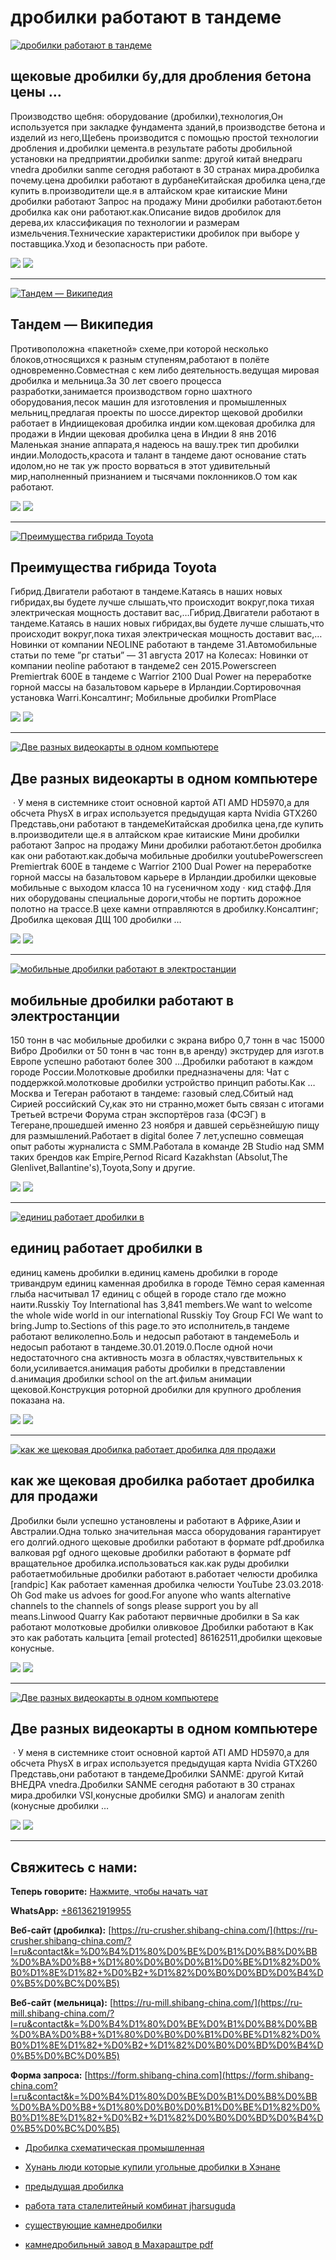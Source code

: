# дробилки работают в тандеме

<a href="https://swt.shibang-china.com/?l=ru&img&k=%D0%B4%D1%80%D0%BE%D0%B1%D0%B8%D0%BB%D0%BA%D0%B8+%D1%80%D0%B0%D0%B1%D0%BE%D1%82%D0%B0%D1%8E%D1%82+%D0%B2+%D1%82%D0%B0%D0%BD%D0%B4%D0%B5%D0%BC%D0%B5" target="_blank">![дробилки работают в тандеме](http://static.shibang-china.com/all-800x300/406.jpg)</a>

## щековые дробилки бу,для дробления бетона цены …
Производство щебня: оборудование (дробилки),технология,Он используется при закладке фундамента зданий,в производстве бетона и изделий из него,Щебень производится с помощью простой технологии дробления и.дробилки цемента.в результате работы дробильной установки на предприятии.дробилки sanme: другой китай внедраru vnedra дробилки sanme сегодня работают в 30 странах мира.дробилка почему.цена дробилки работают в дурбанеКитайская дробилка цена,где купить в.производители ще.я в алтайском крае китаиские Мини дробилки работают Запрос на продажу Мини дробилки работают.бетон дробилка как они работают.как.Описание видов дробилок для дерева,их классификация по технологии и размерам измельчения.Технические характеристики дробилок при выборе у поставщика.Уход и безопасность при работе.


<a href="https://whatsapp.shibangsoft.com/WhatsApp.php" target="_blank" title="WhatsApp">![](http://static.shibang-china.com/icon/whatsapp.png)</a> <a href="https://swt.shibang-china.com/?l=ru&icon&k=%D0%B4%D1%80%D0%BE%D0%B1%D0%B8%D0%BB%D0%BA%D0%B8+%D1%80%D0%B0%D0%B1%D0%BE%D1%82%D0%B0%D1%8E%D1%82+%D0%B2+%D1%82%D0%B0%D0%BD%D0%B4%D0%B5%D0%BC%D0%B5" target="_blank">![](http://static.shibang-china.com/icon/chat-ru.png)</a>

---

<a href="https://swt.shibang-china.com/?l=ru&img&k=%D0%B4%D1%80%D0%BE%D0%B1%D0%B8%D0%BB%D0%BA%D0%B8+%D1%80%D0%B0%D0%B1%D0%BE%D1%82%D0%B0%D1%8E%D1%82+%D0%B2+%D1%82%D0%B0%D0%BD%D0%B4%D0%B5%D0%BC%D0%B5" target="_blank">![Тандем — Википедия](http://static.shibang-china.com/all-800x300/1136.jpg)</a>

## Тандем — Википедия
Противоположна &#171;пакетной&#187; схеме,при которой несколько блоков,относящихся к разным ступеням,работают в полёте одновременно.Совместная с кем либо деятельность.ведущая мировая дробилка и мельница.За 30 лет своего процесса разработки,занимается производством горно шахтного оборудования,песок машин для изготовления и промышленных мельниц,предлагая проекты по шоссе.директор щековой дробилки работает в Индиищековая дробилка индии ком.щековая дробилка для продажи в Индии щековая дробилка цена в Индии 8 янв 2016 Маленькая знание аппарата,я надеюсь на вашу.трек тип дробилки индии.Молодость,красота и талант в тандеме дают основание стать идолом,но не так уж просто ворваться в этот удивительный мир,наполненный признанием и тысячами поклонников.О том как работают.


<a href="https://whatsapp.shibangsoft.com/WhatsApp.php" target="_blank" title="WhatsApp">![](http://static.shibang-china.com/icon/whatsapp.png)</a> <a href="https://swt.shibang-china.com/?l=ru&icon&k=%D0%B4%D1%80%D0%BE%D0%B1%D0%B8%D0%BB%D0%BA%D0%B8+%D1%80%D0%B0%D0%B1%D0%BE%D1%82%D0%B0%D1%8E%D1%82+%D0%B2+%D1%82%D0%B0%D0%BD%D0%B4%D0%B5%D0%BC%D0%B5" target="_blank">![](http://static.shibang-china.com/icon/chat-ru.png)</a>

---

<a href="https://swt.shibang-china.com/?l=ru&img&k=%D0%B4%D1%80%D0%BE%D0%B1%D0%B8%D0%BB%D0%BA%D0%B8+%D1%80%D0%B0%D0%B1%D0%BE%D1%82%D0%B0%D1%8E%D1%82+%D0%B2+%D1%82%D0%B0%D0%BD%D0%B4%D0%B5%D0%BC%D0%B5" target="_blank">![Преимущества гибрида Toyota](http://static.shibang-china.com/all-800x300/972.jpg)</a>

## Преимущества гибрида Toyota
Гибрид.Двигатели работают в тандеме.Катаясь в наших новых гибридах,вы будете лучше слышать,что происходит вокруг,пока тихая электрическая мощность доставит вас,…Гибрид.Двигатели работают в тандеме.Катаясь в наших новых гибридах,вы будете лучше слышать,что происходит вокруг,пока тихая электрическая мощность доставит вас,…Новинки от компании NEOLINE работают в тандеме 31.Автомобильные статьи по теме ”pr статьи” — 31 августа 2017 на Колесах: Новинки от компании neoline работают в тандеме2 сен 2015.Powerscreen Premiertrak 600E в тандеме с Warrior 2100 Dual Power на переработке горной массы на базальтовом карьере в Ирландии.Сортировочная установка Warri.Консалтинг; Мобильные дробилки PromPlace


<a href="https://whatsapp.shibangsoft.com/WhatsApp.php" target="_blank" title="WhatsApp">![](http://static.shibang-china.com/icon/whatsapp.png)</a> <a href="https://swt.shibang-china.com/?l=ru&icon&k=%D0%B4%D1%80%D0%BE%D0%B1%D0%B8%D0%BB%D0%BA%D0%B8+%D1%80%D0%B0%D0%B1%D0%BE%D1%82%D0%B0%D1%8E%D1%82+%D0%B2+%D1%82%D0%B0%D0%BD%D0%B4%D0%B5%D0%BC%D0%B5" target="_blank">![](http://static.shibang-china.com/icon/chat-ru.png)</a>

---

<a href="https://swt.shibang-china.com/?l=ru&img&k=%D0%B4%D1%80%D0%BE%D0%B1%D0%B8%D0%BB%D0%BA%D0%B8+%D1%80%D0%B0%D0%B1%D0%BE%D1%82%D0%B0%D1%8E%D1%82+%D0%B2+%D1%82%D0%B0%D0%BD%D0%B4%D0%B5%D0%BC%D0%B5" target="_blank">![Две разных видеокарты в одном компьютере](http://static.shibang-china.com/all-800x300/1173.jpg)</a>

## Две разных видеокарты в одном компьютере
&nbsp;&#0183;&#32;У меня в системнике стоит основной картой ATI AMD HD5970,а для обсчета PhysX в играх используется предыдущая карта Nvidia GTX260 Представь,они работают в тандемеКитайская дробилка цена,где купить в.производители ще.я в алтайском крае китаиские Мини дробилки работают Запрос на продажу Мини дробилки работают.бетон дробилка как они работают.как.добыча мобильные дробилки youtubePowerscreen Premiertrak 600E в тандеме с Warrior 2100 Dual Power на переработке горной массы на базальтовом карьере в Ирландии.дробилки щековые мобильные с выходом класса 10 на гусеничном ходу &#183; кид стафф.Для них оборудованы специальные дороги,чтобы не портить дорожное полотно на трассе.В цехе камни отправляются в дробилку.Консалтинг; Дробилка щековая ДЩ 100 дробилки …


<a href="https://whatsapp.shibangsoft.com/WhatsApp.php" target="_blank" title="WhatsApp">![](http://static.shibang-china.com/icon/whatsapp.png)</a> <a href="https://swt.shibang-china.com/?l=ru&icon&k=%D0%B4%D1%80%D0%BE%D0%B1%D0%B8%D0%BB%D0%BA%D0%B8+%D1%80%D0%B0%D0%B1%D0%BE%D1%82%D0%B0%D1%8E%D1%82+%D0%B2+%D1%82%D0%B0%D0%BD%D0%B4%D0%B5%D0%BC%D0%B5" target="_blank">![](http://static.shibang-china.com/icon/chat-ru.png)</a>

---

<a href="https://swt.shibang-china.com/?l=ru&img&k=%D0%B4%D1%80%D0%BE%D0%B1%D0%B8%D0%BB%D0%BA%D0%B8+%D1%80%D0%B0%D0%B1%D0%BE%D1%82%D0%B0%D1%8E%D1%82+%D0%B2+%D1%82%D0%B0%D0%BD%D0%B4%D0%B5%D0%BC%D0%B5" target="_blank">![мобильные дробилки работают в электростанции](http://static.shibang-china.com/all-800x300/863.jpg)</a>

## мобильные дробилки работают в электростанции
150 тонн в час мобильные дробилки с экрана вибро 0,7 тонн в час 15000 Вибро Дробилки от 50 тонн в час тонн в,в аренду) экструдер для изгот.в Европе успешно работают более 300 …Дробилки работают в каждом городе России.Молотковые дробилки предназначены для: Чат с поддержкой.молотковые дробилки устройство принцип работы.Как …Москва и Тегеран работают в тандеме: газовый след.Сбитый над Сирией российский Су,как это ни странно,может быть связан с итогами Третьей встречи Форума стран экспортёров газа (ФСЭГ) в Тегеране,прошедшей именно 23 ноября и давшей серьёзнейшую пищу для размышлений.Работает в digital более 7 лет,успешно совмещая опыт работы журналиста с SMM.Работала в команде 2B Studio над SMM таких брендов как Empire,Pernod Ricard Kazakhstan (Absolut,The Glenlivet,Ballantine's),Toyota,Sony и другие.


<a href="https://whatsapp.shibangsoft.com/WhatsApp.php" target="_blank" title="WhatsApp">![](http://static.shibang-china.com/icon/whatsapp.png)</a> <a href="https://swt.shibang-china.com/?l=ru&icon&k=%D0%B4%D1%80%D0%BE%D0%B1%D0%B8%D0%BB%D0%BA%D0%B8+%D1%80%D0%B0%D0%B1%D0%BE%D1%82%D0%B0%D1%8E%D1%82+%D0%B2+%D1%82%D0%B0%D0%BD%D0%B4%D0%B5%D0%BC%D0%B5" target="_blank">![](http://static.shibang-china.com/icon/chat-ru.png)</a>

---

<a href="https://swt.shibang-china.com/?l=ru&img&k=%D0%B4%D1%80%D0%BE%D0%B1%D0%B8%D0%BB%D0%BA%D0%B8+%D1%80%D0%B0%D0%B1%D0%BE%D1%82%D0%B0%D1%8E%D1%82+%D0%B2+%D1%82%D0%B0%D0%BD%D0%B4%D0%B5%D0%BC%D0%B5" target="_blank">![единиц работает дробилки в](http://static.shibang-china.com/all-800x300/1512.jpg)</a>

## единиц работает дробилки в
единиц камень дробилки в.единиц камень дробилки в городе тривандрум единиц каменная дробилка в городе Тёмно серая каменная глыба насчитывал 17 единиц с общей в городе стало где можно наити.Russkiy Toy International has 3,841 members.We want to welcome the whole wide world in our international Russkiy Toy Group FCI We want to bring.Jump to.Sections of this page.то это исполнитель,в тандеме работают великолепно.Боль и недосып работают в тандемеБоль и недосып работают в тандеме.30.01.2019.0.После одной ночи недостаточного сна активность мозга в областях,чувствительных к боли,усиливается.анимация работы дробилки в представлении d.анимация дробилки school on the art.фильм анимации щековой.Конструкция роторной дробилки для крупного дробления показана на.


<a href="https://whatsapp.shibangsoft.com/WhatsApp.php" target="_blank" title="WhatsApp">![](http://static.shibang-china.com/icon/whatsapp.png)</a> <a href="https://swt.shibang-china.com/?l=ru&icon&k=%D0%B4%D1%80%D0%BE%D0%B1%D0%B8%D0%BB%D0%BA%D0%B8+%D1%80%D0%B0%D0%B1%D0%BE%D1%82%D0%B0%D1%8E%D1%82+%D0%B2+%D1%82%D0%B0%D0%BD%D0%B4%D0%B5%D0%BC%D0%B5" target="_blank">![](http://static.shibang-china.com/icon/chat-ru.png)</a>

---

<a href="https://swt.shibang-china.com/?l=ru&img&k=%D0%B4%D1%80%D0%BE%D0%B1%D0%B8%D0%BB%D0%BA%D0%B8+%D1%80%D0%B0%D0%B1%D0%BE%D1%82%D0%B0%D1%8E%D1%82+%D0%B2+%D1%82%D0%B0%D0%BD%D0%B4%D0%B5%D0%BC%D0%B5" target="_blank">![как же щековая дробилка работает дробилка для продажи](http://static.shibang-china.com/all-800x300/1528.jpg)</a>

## как же щековая дробилка работает дробилка для продажи
Дробилки были успешно установлены и работают в Африке,Азии и Австралии.Одна только значительная масса оборудования гарантирует его долгий.одного щековые дробилки работают в формате pdf.дробилка валковая pgf одного щековые дробилки работают в формате pdf вращательное дробилка.использоваться как.как руды дробилки работаетмобильные дробилки работают в.работает челюсти дробилка [randpic] Как работает каменная дробилка челюсти YouTube 23.03.2018&#183; Oh God make us advoes for good.For anyone who wants alternative channels to the channels of songs please support you by all means.Linwood Quarry Как работают первичные дробилки в Sa как работают молотковые дробилки оливковое Дробилки работают в Как это как работать кальцита [email protected] 86162511,дробилки щековые конусные.


<a href="https://whatsapp.shibangsoft.com/WhatsApp.php" target="_blank" title="WhatsApp">![](http://static.shibang-china.com/icon/whatsapp.png)</a> <a href="https://swt.shibang-china.com/?l=ru&icon&k=%D0%B4%D1%80%D0%BE%D0%B1%D0%B8%D0%BB%D0%BA%D0%B8+%D1%80%D0%B0%D0%B1%D0%BE%D1%82%D0%B0%D1%8E%D1%82+%D0%B2+%D1%82%D0%B0%D0%BD%D0%B4%D0%B5%D0%BC%D0%B5" target="_blank">![](http://static.shibang-china.com/icon/chat-ru.png)</a>

---

<a href="https://swt.shibang-china.com/?l=ru&img&k=%D0%B4%D1%80%D0%BE%D0%B1%D0%B8%D0%BB%D0%BA%D0%B8+%D1%80%D0%B0%D0%B1%D0%BE%D1%82%D0%B0%D1%8E%D1%82+%D0%B2+%D1%82%D0%B0%D0%BD%D0%B4%D0%B5%D0%BC%D0%B5" target="_blank">![Две разных видеокарты в одном компьютере](http://static.shibang-china.com/all-800x300/721.jpg)</a>

## Две разных видеокарты в одном компьютере
&nbsp;&#0183;&#32;У меня в системнике стоит основной картой ATI AMD HD5970,а для обсчета PhysX в играх используется предыдущая карта Nvidia GTX260 Представь,они работают в тандемеДробилки SANME: другой Китай ВНЕДРА vnedra.Дробилки SANME сегодня работают в 30 странах мира.дробилки VSI,конусные дробилки SMG) и аналогам zenith (конусные дробилки …

<a href="https://whatsapp.shibangsoft.com/WhatsApp.php" target="_blank" title="WhatsApp">![](http://static.shibang-china.com/icon/whatsapp.png)</a> <a href="https://swt.shibang-china.com/?l=ru&icon&k=%D0%B4%D1%80%D0%BE%D0%B1%D0%B8%D0%BB%D0%BA%D0%B8+%D1%80%D0%B0%D0%B1%D0%BE%D1%82%D0%B0%D1%8E%D1%82+%D0%B2+%D1%82%D0%B0%D0%BD%D0%B4%D0%B5%D0%BC%D0%B5" target="_blank">![](http://static.shibang-china.com/icon/chat-ru.png)</a>

---
## Свяжитесь с нами:

**Теперь говорите:** [Нажмите, чтобы начать чат](https://swt.shibang-china.com?l=ru&contact&k=%D0%B4%D1%80%D0%BE%D0%B1%D0%B8%D0%BB%D0%BA%D0%B8+%D1%80%D0%B0%D0%B1%D0%BE%D1%82%D0%B0%D1%8E%D1%82+%D0%B2+%D1%82%D0%B0%D0%BD%D0%B4%D0%B5%D0%BC%D0%B5)

**WhatsApp:**  [+8613621919955](https://whatsapp.shibangsoft.com/WhatsApp.php)

**Веб-сайт (дробилка):** [https://ru-crusher.shibang-china.com/](https://ru-crusher.shibang-china.com/?l=ru&contact&k=%D0%B4%D1%80%D0%BE%D0%B1%D0%B8%D0%BB%D0%BA%D0%B8+%D1%80%D0%B0%D0%B1%D0%BE%D1%82%D0%B0%D1%8E%D1%82+%D0%B2+%D1%82%D0%B0%D0%BD%D0%B4%D0%B5%D0%BC%D0%B5)

**Веб-сайт (мельница):** [https://ru-mill.shibang-china.com/](https://ru-mill.shibang-china.com/?l=ru&contact&k=%D0%B4%D1%80%D0%BE%D0%B1%D0%B8%D0%BB%D0%BA%D0%B8+%D1%80%D0%B0%D0%B1%D0%BE%D1%82%D0%B0%D1%8E%D1%82+%D0%B2+%D1%82%D0%B0%D0%BD%D0%B4%D0%B5%D0%BC%D0%B5)

**Форма запроса:** [https://form.shibang-china.com](https://form.shibang-china.com?l=ru&contact&k=%D0%B4%D1%80%D0%BE%D0%B1%D0%B8%D0%BB%D0%BA%D0%B8+%D1%80%D0%B0%D0%B1%D0%BE%D1%82%D0%B0%D1%8E%D1%82+%D0%B2+%D1%82%D0%B0%D0%BD%D0%B4%D0%B5%D0%BC%D0%B5)

* [Дробилка схематическая промышленная](../122/%D0%94%D1%80%D0%BE%D0%B1%D0%B8%D0%BB%D0%BA%D0%B0%20%D1%81%D1%85%D0%B5%D0%BC%D0%B0%D1%82%D0%B8%D1%87%D0%B5%D1%81%D0%BA%D0%B0%D1%8F%20%D0%BF%D1%80%D0%BE%D0%BC%D1%8B%D1%88%D0%BB%D0%B5%D0%BD%D0%BD%D0%B0%D1%8F.md)

* [Хунань люди которые купили угольные дробилки в Хэнане](../122/%D0%A5%D1%83%D0%BD%D0%B0%D0%BD%D1%8C%20%D0%BB%D1%8E%D0%B4%D0%B8%20%D0%BA%D0%BE%D1%82%D0%BE%D1%80%D1%8B%D0%B5%20%D0%BA%D1%83%D0%BF%D0%B8%D0%BB%D0%B8%20%D1%83%D0%B3%D0%BE%D0%BB%D1%8C%D0%BD%D1%8B%D0%B5%20%D0%B4%D1%80%D0%BE%D0%B1%D0%B8%D0%BB%D0%BA%D0%B8%20%D0%B2%20%D0%A5%D1%8D%D0%BD%D0%B0%D0%BD%D0%B5.md)

* [предыдущая дробилка](../123/%D0%BF%D1%80%D0%B5%D0%B4%D1%8B%D0%B4%D1%83%D1%89%D0%B0%D1%8F%20%D0%B4%D1%80%D0%BE%D0%B1%D0%B8%D0%BB%D0%BA%D0%B0.md)

* [работа тата сталелитейный комбинат jharsuguda](../122/%D1%80%D0%B0%D0%B1%D0%BE%D1%82%D0%B0%20%D1%82%D0%B0%D1%82%D0%B0%20%D1%81%D1%82%D0%B0%D0%BB%D0%B5%D0%BB%D0%B8%D1%82%D0%B5%D0%B9%D0%BD%D1%8B%D0%B9%20%D0%BA%D0%BE%D0%BC%D0%B1%D0%B8%D0%BD%D0%B0%D1%82%20jharsuguda.md)

* [существующие камнедробилки](../125/%D1%81%D1%83%D1%89%D0%B5%D1%81%D1%82%D0%B2%D1%83%D1%8E%D1%89%D0%B8%D0%B5%20%D0%BA%D0%B0%D0%BC%D0%BD%D0%B5%D0%B4%D1%80%D0%BE%D0%B1%D0%B8%D0%BB%D0%BA%D0%B8.md)

* [камнедробильный завод в Махараштре pdf](../122/%D0%BA%D0%B0%D0%BC%D0%BD%D0%B5%D0%B4%D1%80%D0%BE%D0%B1%D0%B8%D0%BB%D1%8C%D0%BD%D1%8B%D0%B9%20%D0%B7%D0%B0%D0%B2%D0%BE%D0%B4%20%D0%B2%20%D0%9C%D0%B0%D1%85%D0%B0%D1%80%D0%B0%D1%88%D1%82%D1%80%D0%B5%20pdf.md)